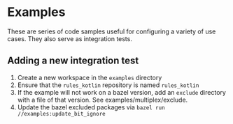 # Examples

These are series of code samples useful for configuring a variety of use cases. They also serve as integration tests.

## Adding a new integration test
1. Create a new workspace in the `examples` directory
1. Ensure that the `rules_kotlin` repository is named `rules_kotlin`
1. If the example will not work on a bazel version, add an `exclude` directory with a file of that version. See examples/multiplex/exclude.
1. Update the bazel excluded packages via `bazel run //examples:update_bit_ignore`
